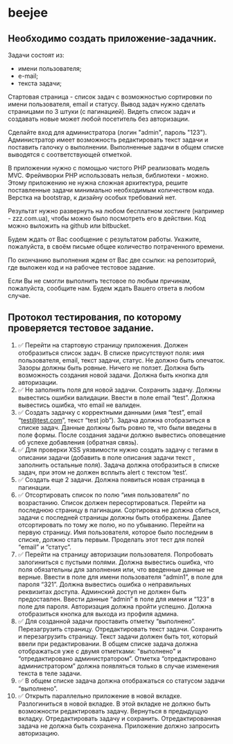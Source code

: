 # beejee

## Необходимо создать приложение-задачник.
Задачи состоят из:
- имени пользователя;
- е-mail;
- текста задачи;

Стартовая страница - список задач с возможностью сортировки по имени пользователя, email и статусу. Вывод задач нужно сделать страницами по 3 штуки (с пагинацией). Видеть список задач и создавать новые может любой посетитель без авторизации.

Сделайте вход для администратора (логин "admin", пароль "123"). Администратор имеет возможность редактировать текст задачи и поставить галочку о выполнении. Выполненные задачи в общем списке выводятся с соответствующей отметкой.

В приложении нужно с помощью чистого PHP реализовать модель MVC. Фреймворки PHP использовать нельзя, библиотеки - можно. Этому приложению не нужна сложная архитектура, решите поставленные задачи минимально необходимым количеством кода. Верстка на bootstrap, к дизайну особых требований нет.

Результат нужно развернуть на любом бесплатном хостинге (например - zzz.com.ua), чтобы можно было посмотреть его в действии. Код можно выложить на github или bitbucket.

Будем ждать от Вас сообщение с результатом работы. Укажите, пожалуйста, в своём письме общее количество потраченного времени.

По окончанию выполнения ждем от Вас две ссылки: на репозиторий, где выложен код и на рабочее тестовое задание.

Если Вы не смогли выполнить тестовое по любым причинам, пожалуйста, сообщите нам. Будем ждать Вашего ответа в любом случае.

## Протокол тестирования, по которому проверяется тестовое задание.
1) :white_check_mark: Перейти на стартовую страницу приложения. Должен отобразиться список задач. В списке присутствуют поля: имя пользователя, email, текст задачи, статус. Не должно быть опечаток. Зазоры должны быть ровные. Ничего не ползет. Должна быть возможность создания новой задачи. Должна быть кнопка для авторизации.
2) :white_check_mark: Не заполнять поля для новой задачи. Сохранить задачу. Должны вывестись ошибки валидации. Ввести в поле email “test”. Должна вывестись ошибка, что email не валиден.
3) :white_check_mark: Создать задачку с корректными данными (имя “test”, email “test@test.com”, текст “test job”). Задача должна отобразиться в списке задач. Данные должны быть ровно те, что были введены в поле формы. После создания задачи должно вывестись оповещение об успехе добавления (обратная связь).
4) :white_check_mark: Для проверки XSS уязвимости нужно создать задачу с тегами в описании задачи (добавить в поле описания задачи текст <script>alert(‘test’);</script>, заполнить остальные поля). Задача должна отобразиться в списке задач, при этом не должен всплыть alert c текстом ‘test’.
5) :white_check_mark: Создать еще 2 задачи. Должна появиться новая страница в пагинации.
6) :white_check_mark: Отсортировать список по полю “имя пользователя” по возрастанию. Список должен пересортироваться. Перейти на последнюю страницу в пагинации. Сортировка не должна сбиться, задачи с последней страницы должны быть отображены. Далее отсортировать по тому же полю, но по убыванию. Перейти на первую страницу. Имя пользователя, которое было последним в списке, должно стать первым. Проделать этот тест для полей “email” и “статус”.
7) :white_check_mark: Перейти на страницу авторизации пользователя. Попробовать залогиниться с пустыми полями. Должна вывестись ошибка, что поля обязательны для заполнения или, что введенные данные не верные. Ввести в поле для имени пользователя “admin1”, в поле для пароля “321”. Должна вывестись ошибка о неправильных реквизитах доступа. Админский доступ не должен быть предоставлен. Ввести данные “admin” в поле для имени и “123” в поле для пароля. Авторизация должна пройти успешно. Должна отобразиться кнопка для выхода из профиля админа.
8) :white_check_mark: Для созданной задачи проставить отметку “выполнено”. Перезагрузить страницу.
Отредактировать текст задачи. Сохранить и перезагрузить страницу. Текст задачи должен быть тот, который ввели при редактировании. В общем списке задача должна отображаться уже с двумя отметками: "выполнено" и “отредактировано администратором”. Отметка “отредактировано администратором” должна появляться только в случае изменения текста в теле задачи.
9) :white_check_mark: В общем списке задача должна отображаться со статусом задачи “выполнено”.
10) :white_check_mark: Открыть параллельно приложение в новой вкладке. Разлогиниться в новой вкладке. В этой вкладке не должно быть возможности редактировать задачу. Вернуться в предыдущую вкладку. Отредактировать задачу и сохранить. Отредактированная задача не должна быть сохранена. Приложение должно запросить авторизацию.
